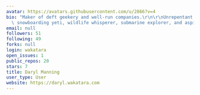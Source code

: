 ```yaml
---
avatar: https://avatars.githubusercontent.com/u/2866?v=4
bio: "Maker of deft geekery and well-run companies.\r\n\r\nUnrepentant travel junkie,\
  \ snowboarding yeti, wildlife whisperer, submarine explorer, and aspiring astronomer."
email: null
followers: 51
following: 49
forks: null
login: wakatara
open_issues: 1
public_repos: 20
stars: 7
title: Daryl Manning
user_type: User
website: https://daryl.wakatara.com
---
```


